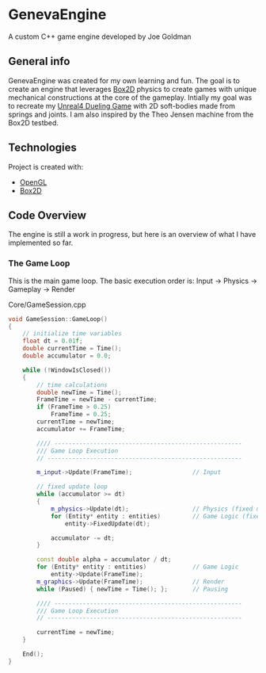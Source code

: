# GenevaEngine
A custom C++ game engine developed by Joe Goldman

## General info
GenevaEngine was created for my own learning and fun. The goal is to create an engine that leverages [Box2D](https://box2d.org/) physics to create games with unique mechanical constructions at the core of the gameplay. Intially my goal was to recreate my [Unreal4 Dueling Game](https://www.joecgo.com/ue4-dueling-game) with 2D soft-bodies made from springs and joints. I am also inspired by the Theo Jensen machine from the Box2D testbed.
	
## Technologies
Project is created with:
* [OpenGL](https://www.opengl.org/)
* [Box2D](https://box2d.org/)
	
## Code Overview
The engine is still a work in progress, but here is an overview of what I have implemented so far.

### The Game Loop
This is the main game loop.
The basic execution order is: Input -> Physics -> Gameplay -> Render 

Core/GameSession.cpp
```cpp
void GameSession::GameLoop()
{
	// initialize time variables
	float dt = 0.01f;
	double currentTime = Time();
	double accumulator = 0.0;

	while (!WindowIsClosed())
	{
		// time calculations
		double newTime = Time();
		FrameTime = newTime - currentTime;
		if (FrameTime > 0.25)
			FrameTime = 0.25;
		currentTime = newTime;
		accumulator += FrameTime;

		//// -----------------------------------------------------
		/// Game Loop Execution
		// -------------------------------------------------------

		m_input->Update(FrameTime); 				// Input

		// fixed update loop
		while (accumulator >= dt)
		{
			m_physics->Update(dt);					// Physics (fixed update)
			for (Entity* entity : entities)			// Game Logic (fixed update)
				entity->FixedUpdate(dt);

			accumulator -= dt;
		}

		const double alpha = accumulator / dt;
		for (Entity* entity : entities)				// Game Logic
			entity->Update(FrameTime);
		m_graphics->Update(FrameTime); 				// Render
		while (Paused) { newTime = Time(); };		// Pausing

		//// -----------------------------------------------------
		/// Game Loop Execution
		// -------------------------------------------------------

		currentTime = newTime;
	}

	End();
}
```
